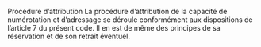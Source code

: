 Procédure d’attribution
La procédure d’attribution de la capacité de numérotation et d’adressage se déroule conformément aux dispositions de l’article 7 du présent code. Il en est de même des principes de sa réservation et de son retrait éventuel.